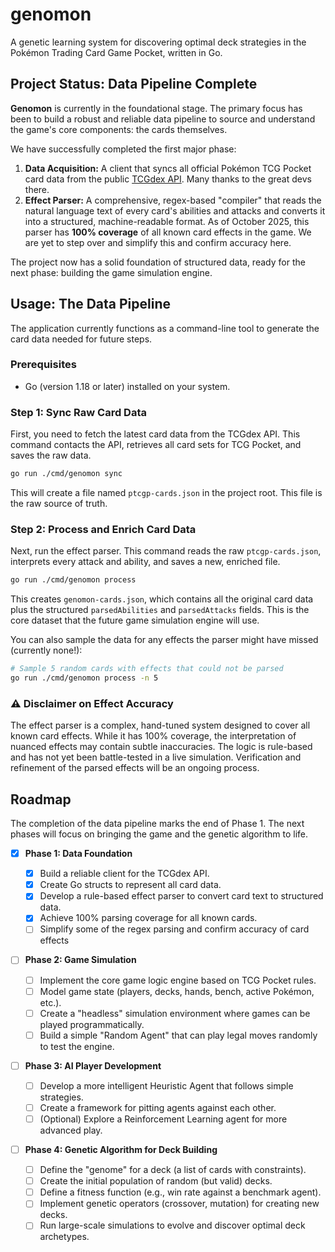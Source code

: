 # genomon

A genetic learning system for discovering optimal deck strategies in the Pokémon Trading Card Game Pocket, written in Go.

## Project Status: Data Pipeline Complete

**Genomon** is currently in the foundational stage. The primary focus has been to build a robust and reliable data pipeline to source and understand the game's core components: the cards themselves.

We have successfully completed the first major phase:

1.  **Data Acquisition:** A client that syncs all official Pokémon TCG Pocket card data from the public [TCGdex API](https://www.google.com/search?q=https://tcgdex.net/docs/pocket). Many thanks to the great devs there.
2.  **Effect Parser:** A comprehensive, regex-based "compiler" that reads the natural language text of every card's abilities and attacks and converts it into a structured, machine-readable format. As of October 2025, this parser has **100% coverage** of all known card effects in the game. We are yet to step over and simplify this and confirm accuracy here.

The project now has a solid foundation of structured data, ready for the next phase: building the game simulation engine.

## Usage: The Data Pipeline

The application currently functions as a command-line tool to generate the card data needed for future steps.

### Prerequisites

  - Go (version 1.18 or later) installed on your system.

### Step 1: Sync Raw Card Data

First, you need to fetch the latest card data from the TCGdex API. This command contacts the API, retrieves all card sets for TCG Pocket, and saves the raw data.

```bash
go run ./cmd/genomon sync
```

This will create a file named `ptcgp-cards.json` in the project root. This file is the raw source of truth.

### Step 2: Process and Enrich Card Data

Next, run the effect parser. This command reads the raw `ptcgp-cards.json`, interprets every attack and ability, and saves a new, enriched file.

```bash
go run ./cmd/genomon process
```

This creates `genomon-cards.json`, which contains all the original card data plus the structured `parsedAbilities` and `parsedAttacks` fields. This is the core dataset that the future game simulation engine will use.

You can also sample the data for any effects the parser might have missed (currently none\!):

```bash
# Sample 5 random cards with effects that could not be parsed
go run ./cmd/genomon process -n 5
```

### ⚠️ Disclaimer on Effect Accuracy

The effect parser is a complex, hand-tuned system designed to cover all known card effects. While it has 100% coverage, the interpretation of nuanced effects may contain subtle inaccuracies. The logic is rule-based and has not yet been battle-tested in a live simulation. Verification and refinement of the parsed effects will be an ongoing process.

## Roadmap

The completion of the data pipeline marks the end of Phase 1. The next phases will focus on bringing the game and the genetic algorithm to life.

  - [x] **Phase 1: Data Foundation**

      - [x] Build a reliable client for the TCGdex API.
      - [x] Create Go structs to represent all card data.
      - [x] Develop a rule-based effect parser to convert card text to structured data.
      - [x] Achieve 100% parsing coverage for all known cards.
      - [ ] Simplify some of the regex parsing and confirm accuracy of card effects

  - [ ] **Phase 2: Game Simulation**

      - [ ] Implement the core game logic engine based on TCG Pocket rules.
      - [ ] Model game state (players, decks, hands, bench, active Pokémon, etc.).
      - [ ] Create a "headless" simulation environment where games can be played programmatically.
      - [ ] Build a simple "Random Agent" that can play legal moves randomly to test the engine.

  - [ ] **Phase 3: AI Player Development**

      - [ ] Develop a more intelligent Heuristic Agent that follows simple strategies.
      - [ ] Create a framework for pitting agents against each other.
      - [ ] (Optional) Explore a Reinforcement Learning agent for more advanced play.

  - [ ] **Phase 4: Genetic Algorithm for Deck Building**

      - [ ] Define the "genome" for a deck (a list of cards with constraints).
      - [ ] Create the initial population of random (but valid) decks.
      - [ ] Define a fitness function (e.g., win rate against a benchmark agent).
      - [ ] Implement genetic operators (crossover, mutation) for creating new decks.
      - [ ] Run large-scale simulations to evolve and discover optimal deck archetypes.